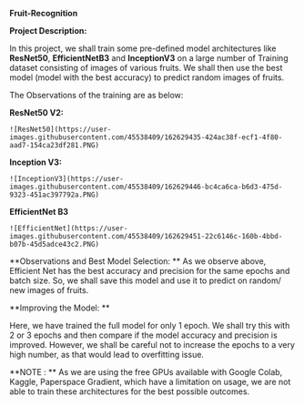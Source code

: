 **Fruit-Recognition**

**Project Description:**

In this project, we shall train some pre-defined model architectures like **ResNet50**, **EfficientNetB3** and **InceptionV3** on a large number of Training dataset consisting of images of various fruits.
We shall then use the best model (model with the best accuracy) to predict random images of fruits.

The Observations of the training are as below:

**ResNet50 V2:**

    ![ResNet50](https://user-images.githubusercontent.com/45538409/162629435-424ac38f-ecf1-4f80-aad7-154ca23df281.PNG)

**Inception V3:**

    ![InceptionV3](https://user-images.githubusercontent.com/45538409/162629446-bc4ca6ca-b6d3-475d-9323-451ac397792a.PNG)

**EfficientNet B3**

    ![EfficientNet](https://user-images.githubusercontent.com/45538409/162629451-22c6146c-160b-4bbd-b07b-45d5adce43c2.PNG)

**Observations and Best Model Selection: **
 As we observe above, Efficient Net has the best accuracy and precision for the same epochs and batch size. So, we shall save this model and use it to predict on random/ new images of fruits.
 
 **Improving the Model: **
 
 Here, we have trained the full model for only 1 epoch. We shall try this with 2 or 3 epochs and then compare if the model accuracy and precision is improved. However, we shall be careful not to increase the epochs to a very high number, as that would lead to overfitting issue.

**NOTE : ** As we are using the free GPUs available with Google Colab, Kaggle, Paperspace Gradient, which have a limitation on usage, we are not able to train these architectures for the best possible outcomes.
